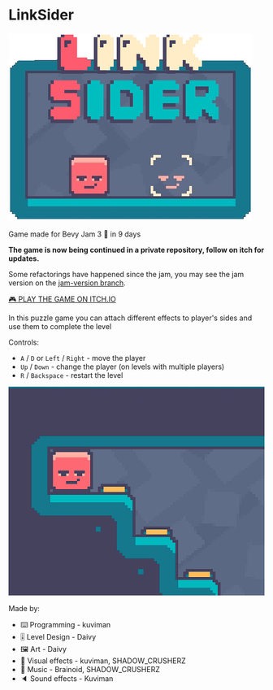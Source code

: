# LinkSider

![logo](website/content/Lpko5O-transparent.png)

Game made for Bevy Jam 3 🦀 in 9 days

**The game is now being continued in a private repository, follow on itch for updates.**

Some refactorings have happened since the jam, you may see the jam version on the [jam-version branch](https://github.com/kuviman/linksider/tree/jam-version).

[🎮 PLAY THE GAME ON ITCH.IO](https://kuviman.itch.io/linksider)

In this puzzle game you can attach different effects to player's sides and use them to complete the level

Controls:

- `A` / `D` or `Left` / `Right` - move the player
- `Up` / `Down` - change the player (on levels with multiple players)
- `R` / `Backspace` - restart the level

![demo](demo.gif)

Made by:

- ⌨️ Programming - kuviman
- 🎚️ Level Design - Daivy
- 🖼️ Art - Daivy
- 🎉 Visual effects - kuviman, SHADOW_CRUSHERZ
- 🎵 Music - Brainoid, SHADOW_CRUSHERZ
- 🔈 Sound effects - Kuviman
